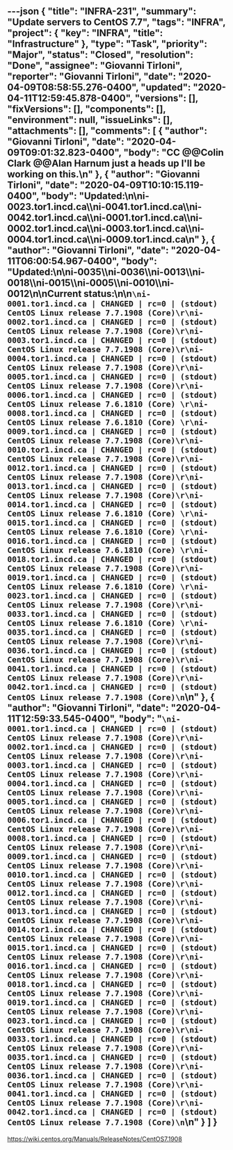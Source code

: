 ---json
{
  "title": "INFRA-231",
  "summary": "Update servers to CentOS 7.7",
  "tags": "INFRA",
  "project": {
    "key": "INFRA",
    "title": "Infrastructure"
  },
  "type": "Task",
  "priority": "Major",
  "status": "Closed",
  "resolution": "Done",
  "assignee": "Giovanni Tirloni",
  "reporter": "Giovanni Tirloni",
  "date": "2020-04-09T08:58:55.276-0400",
  "updated": "2020-04-11T12:59:45.878-0400",
  "versions": [],
  "fixVersions": [],
  "components": [],
  "environment": null,
  "issueLinks": [],
  "attachments": [],
  "comments": [
    {
      "author": "Giovanni Tirloni",
      "date": "2020-04-09T09:01:32.823-0400",
      "body": "CC @@Colin Clark @@Alan Harnum just a heads up I'll be working on this.\n"
    },
    {
      "author": "Giovanni Tirloni",
      "date": "2020-04-09T10:10:15.119-0400",
      "body": "Updated:\n\ni-0023.tor1.incd.ca\\\ni-0041.tor1.incd.ca\\\ni-0042.tor1.incd.ca\\\ni-0001.tor1.incd.ca\\\ni-0002.tor1.incd.ca\\\ni-0003.tor1.incd.ca\\\ni-0004.tor1.incd.ca\\\ni-0009.tor1.incd.ca\n"
    },
    {
      "author": "Giovanni Tirloni",
      "date": "2020-04-11T06:00:54.967-0400",
      "body": "Updated:\n\ni-0035\\\ni-0036\\\ni-0013\\\ni-0018\\\ni-0015\\\ni-0005\\\ni-0010\\\ni-0012\n\nCurrent status:\n\n```\ni-0001.tor1.incd.ca | CHANGED | rc=0 | (stdout) CentOS Linux release 7.7.1908 (Core)\r\ni-0002.tor1.incd.ca | CHANGED | rc=0 | (stdout) CentOS Linux release 7.7.1908 (Core)\r\ni-0003.tor1.incd.ca | CHANGED | rc=0 | (stdout) CentOS Linux release 7.7.1908 (Core)\r\ni-0004.tor1.incd.ca | CHANGED | rc=0 | (stdout) CentOS Linux release 7.7.1908 (Core)\r\ni-0005.tor1.incd.ca | CHANGED | rc=0 | (stdout) CentOS Linux release 7.7.1908 (Core)\r\ni-0006.tor1.incd.ca | CHANGED | rc=0 | (stdout) CentOS Linux release 7.6.1810 (Core) \r\ni-0008.tor1.incd.ca | CHANGED | rc=0 | (stdout) CentOS Linux release 7.6.1810 (Core) \r\ni-0009.tor1.incd.ca | CHANGED | rc=0 | (stdout) CentOS Linux release 7.7.1908 (Core)\r\ni-0010.tor1.incd.ca | CHANGED | rc=0 | (stdout) CentOS Linux release 7.7.1908 (Core)\r\ni-0012.tor1.incd.ca | CHANGED | rc=0 | (stdout) CentOS Linux release 7.7.1908 (Core)\r\ni-0013.tor1.incd.ca | CHANGED | rc=0 | (stdout) CentOS Linux release 7.7.1908 (Core)\r\ni-0014.tor1.incd.ca | CHANGED | rc=0 | (stdout) CentOS Linux release 7.6.1810 (Core) \r\ni-0015.tor1.incd.ca | CHANGED | rc=0 | (stdout) CentOS Linux release 7.6.1810 (Core) \r\ni-0016.tor1.incd.ca | CHANGED | rc=0 | (stdout) CentOS Linux release 7.6.1810 (Core) \r\ni-0018.tor1.incd.ca | CHANGED | rc=0 | (stdout) CentOS Linux release 7.7.1908 (Core)\r\ni-0019.tor1.incd.ca | CHANGED | rc=0 | (stdout) CentOS Linux release 7.6.1810 (Core) \r\ni-0023.tor1.incd.ca | CHANGED | rc=0 | (stdout) CentOS Linux release 7.7.1908 (Core)\r\ni-0033.tor1.incd.ca | CHANGED | rc=0 | (stdout) CentOS Linux release 7.6.1810 (Core) \r\ni-0035.tor1.incd.ca | CHANGED | rc=0 | (stdout) CentOS Linux release 7.7.1908 (Core)\r\ni-0036.tor1.incd.ca | CHANGED | rc=0 | (stdout) CentOS Linux release 7.7.1908 (Core)\r\ni-0041.tor1.incd.ca | CHANGED | rc=0 | (stdout) CentOS Linux release 7.7.1908 (Core)\r\ni-0042.tor1.incd.ca | CHANGED | rc=0 | (stdout) CentOS Linux release 7.7.1908 (Core)\n```\n"
    },
    {
      "author": "Giovanni Tirloni",
      "date": "2020-04-11T12:59:33.545-0400",
      "body": "```\ni-0001.tor1.incd.ca | CHANGED | rc=0 | (stdout) CentOS Linux release 7.7.1908 (Core)\r\ni-0002.tor1.incd.ca | CHANGED | rc=0 | (stdout) CentOS Linux release 7.7.1908 (Core)\r\ni-0003.tor1.incd.ca | CHANGED | rc=0 | (stdout) CentOS Linux release 7.7.1908 (Core)\r\ni-0004.tor1.incd.ca | CHANGED | rc=0 | (stdout) CentOS Linux release 7.7.1908 (Core)\r\ni-0005.tor1.incd.ca | CHANGED | rc=0 | (stdout) CentOS Linux release 7.7.1908 (Core)\r\ni-0006.tor1.incd.ca | CHANGED | rc=0 | (stdout) CentOS Linux release 7.7.1908 (Core)\r\ni-0008.tor1.incd.ca | CHANGED | rc=0 | (stdout) CentOS Linux release 7.7.1908 (Core)\r\ni-0009.tor1.incd.ca | CHANGED | rc=0 | (stdout) CentOS Linux release 7.7.1908 (Core)\r\ni-0010.tor1.incd.ca | CHANGED | rc=0 | (stdout) CentOS Linux release 7.7.1908 (Core)\r\ni-0012.tor1.incd.ca | CHANGED | rc=0 | (stdout) CentOS Linux release 7.7.1908 (Core)\r\ni-0013.tor1.incd.ca | CHANGED | rc=0 | (stdout) CentOS Linux release 7.7.1908 (Core)\r\ni-0014.tor1.incd.ca | CHANGED | rc=0 | (stdout) CentOS Linux release 7.7.1908 (Core)\r\ni-0015.tor1.incd.ca | CHANGED | rc=0 | (stdout) CentOS Linux release 7.7.1908 (Core)\r\ni-0016.tor1.incd.ca | CHANGED | rc=0 | (stdout) CentOS Linux release 7.7.1908 (Core)\r\ni-0018.tor1.incd.ca | CHANGED | rc=0 | (stdout) CentOS Linux release 7.7.1908 (Core)\r\ni-0019.tor1.incd.ca | CHANGED | rc=0 | (stdout) CentOS Linux release 7.7.1908 (Core)\r\ni-0023.tor1.incd.ca | CHANGED | rc=0 | (stdout) CentOS Linux release 7.7.1908 (Core)\r\ni-0033.tor1.incd.ca | CHANGED | rc=0 | (stdout) CentOS Linux release 7.7.1908 (Core)\r\ni-0035.tor1.incd.ca | CHANGED | rc=0 | (stdout) CentOS Linux release 7.7.1908 (Core)\r\ni-0036.tor1.incd.ca | CHANGED | rc=0 | (stdout) CentOS Linux release 7.7.1908 (Core)\r\ni-0041.tor1.incd.ca | CHANGED | rc=0 | (stdout) CentOS Linux release 7.7.1908 (Core)\r\ni-0042.tor1.incd.ca | CHANGED | rc=0 | (stdout) CentOS Linux release 7.7.1908 (Core)\n```\n"
    }
  ]
}
---
<https://wiki.centos.org/Manuals/ReleaseNotes/CentOS7.1908>

        